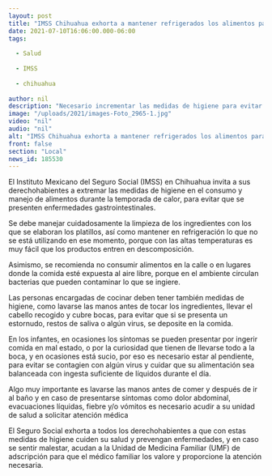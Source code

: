 ```yaml
---
layout: post
title: "IMSS Chihuahua exhorta a mantener refrigerados los alimentos para prevenir enfermedades gastrointestinales "
date: 2021-07-10T16:06:00.000-06:00
tags:
  
  - Salud
  
  - IMSS
  
  - chihuahua
  
author: nil
description: "Necesario incrementar las medidas de higiene para evitar estos males."
image: "/uploads/2021/images-Foto_2965-1.jpg"
video: "nil"
audio: "nil"
alt: "IMSS Chihuahua exhorta a mantener refrigerados los alimentos para prevenir enfermedades gastrointestinales "
front: false
section: "Local"
news_id: 185530
---
```


El Instituto Mexicano del Seguro Social (IMSS) en Chihuahua invita a sus derechohabientes a extremar las medidas de higiene en el consumo y manejo de alimentos durante la temporada de calor, para evitar que se presenten enfermedades gastrointestinales.

Se debe manejar cuidadosamente la limpieza de los ingredientes con los que se elaboran los platillos, así como mantener en refrigeración lo que no se está utilizando en ese momento, porque con las altas temperaturas es muy fácil que los productos entren en descomposición.

Asimismo, se recomienda no consumir alimentos en la calle o en lugares donde la comida esté expuesta al aire libre, porque en el ambiente circulan bacterias que pueden contaminar lo que se ingiere.

Las personas encargadas de cocinar deben tener también medidas de higiene, como lavarse las manos antes de tocar los ingredientes, llevar el cabello recogido y cubre bocas, para evitar que si se presenta un estornudo, restos de saliva o algún virus, se deposite en la comida. 

En los infantes, en ocasiones los síntomas se pueden presentar por ingerir comida en mal estado, o por la curiosidad que tienen de llevarse todo a la boca, y en ocasiones está sucio, por eso es necesario estar al pendiente, para evitar se contagien con algún virus y cuidar que su alimentación sea balanceada con ingesta suficiente de líquidos durante el día.

Algo muy importante es lavarse las manos antes de comer y después de ir al baño y en caso de presentarse síntomas como dolor abdominal, evacuaciones líquidas, fiebre y/o vómitos es necesario acudir a su unidad de salud a solicitar atención médica

El Seguro Social exhorta a todos los derechohabientes a que con estas medidas de higiene cuiden su salud y prevengan enfermedades, y en caso se sentir malestar, acudan a la Unidad de Medicina Familiar (UMF) de adscripción para que el médico familiar los valore y proporcione la atención necesaria.
